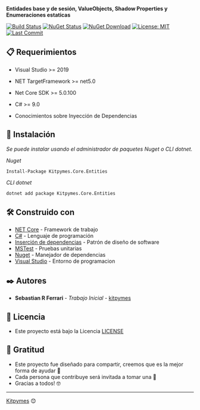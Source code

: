 ﻿**Entidades base y de sesión, ValueObjects, Shadow Properties y Enumeraciones estaticas**

[![Build Status](https://github.com/kitpymes/template-netcore-entities/workflows/Kitpymes.Core.Entities/badge.svg)](https://github.com/kitpymes/template-netcore-entities/actions) [![NuGet Status](https://img.shields.io/nuget/v/Kitpymes.Core.Entities)](https://www.nuget.org/packages/Kitpymes.Core.Entities/) [![NuGet Download](https://img.shields.io/nuget/dt/Kitpymes.Core.Entities)](https://www.nuget.org/stats/packages/Kitpymes.Core.Entities?groupby=Version) [![License: MIT](https://img.shields.io/badge/License-MIT-blue.svg)](https://github.com/kitpymes/template-netcore-entities/blob/master/docs/LICENSE.txt) [![Last Commit](https://img.shields.io/github/last-commit/kitpymes/template-netcore-entities)](https://github.com/kitpymes/template-netcore-entities/) 

## 📋 Requerimientos 

* Visual Studio >= 2019

* NET TargetFramework >= net5.0

* Net Core SDK >= 5.0.100

* C# >= 9.0

* Conocimientos sobre Inyección de Dependencias


## 🔧 Instalación 

_Se puede instalar usando el administrador de paquetes Nuget o CLI dotnet._

_Nuget_

```
Install-Package Kitpymes.Core.Entities
```

_CLI dotnet_

```
dotnet add package Kitpymes.Core.Entities
```

## 🛠️ Construido con 

* [NET Core](https://dotnet.microsoft.com/download) - Framework de trabajo
* [C#](https://docs.microsoft.com/es-es/dotnet/csharp/) - Lenguaje de programación
* [Inserción de dependencias](https://docs.microsoft.com/es-es/aspnet/core/fundamentals/dependency-injection?view=aspnetcore-3.0) - Patrón de diseño de software
* [MSTest](https://docs.microsoft.com/es-es/dotnet/core/testing/unit-testing-with-mstest) - Pruebas unitarias
* [Nuget](https://www.nuget.org/) - Manejador de dependencias
* [Visual Studio](https://visualstudio.microsoft.com/) - Entorno de programacion


## ✒️ Autores 

* **Sebastian R Ferrari** - *Trabajo Inicial* - [kitpymes](https://kitpymes.com)


## 📄 Licencia 

* Este proyecto está bajo la Licencia [LICENSE](https://raw.githubusercontent.com/kitpymes/template-netcore-entities/master/docs/LICENSE.txt)


## 🎁 Gratitud 

* Este proyecto fue diseñado para compartir, creemos que es la mejor forma de ayudar 📢
* Cada persona que contribuye será invitada a tomar una 🍺 
* Gracias a todos! 🤓

---
[Kitpymes](https://github.com/kitpymes) 😊